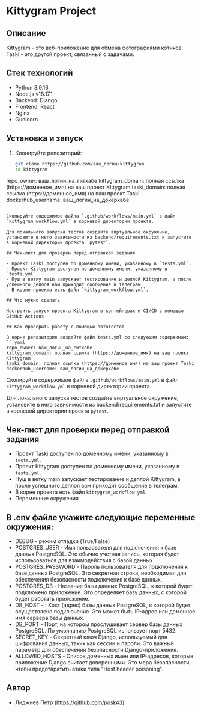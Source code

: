 # Kittygram Project

## Описание

Kittygram - это веб-приложение для обмена фотографиями котиков. Taski - это другой проект, связанный с задачами.

## Стек технологий

- Python 3.9.16
- Node.js v18.17.1
- Backend: Django
- Frontend: React
- Nginx
- Gunicorn

## Установка и запуск

1. Клонируйте репозиторий:

   ```bash
   git clone https://github.com/ваш_логин/kittygram
   cd kittygram

repo_owner: ваш_логин_на_гитхабе
kittygram_domain: полная ссылка (https://доменное_имя) на ваш проект Kittygram
taski_domain: полная ссылка (https://доменное_имя) на ваш проект Taski
dockerhub_username: ваш_логин_на_докерхабе
```

Скопируйте содержимое файла `.github/workflows/main.yml` в файл `kittygram_workflow.yml` в корневой директории проекта.

Для локального запуска тестов создайте виртуальное окружение, установите в него зависимости из backend/requirements.txt и запустите в корневой директории проекта `pytest`.

## Чек-лист для проверки перед отправкой задания

- Проект Taski доступен по доменному имени, указанному в `tests.yml`.
- Проект Kittygram доступен по доменному имени, указанному в `tests.yml`.
- Пуш в ветку main запускает тестирование и деплой Kittygram, а после успешного деплоя вам приходит сообщение в телеграм.
- В корне проекта есть файл `kittygram_workflow.yml`.

## Что нужно сделать 
 
Настроить запуск проекта Kittygram в контейнерах и CI/CD с помощью GitHub Actions 
 
## Как проверить работу с помощью автотестов 
 
В корне репозитория создайте файл tests.yml со следующим содержимым: 
```yaml 
repo_owner: ваш_логин_на_гитхабе 
kittygram_domain: полная ссылка (https://доменное_имя) на ваш проект Kittygram 
taski_domain: полная ссылка (https://доменное_имя) на ваш проект Taski 
dockerhub_username: ваш_логин_на_докерхабе 
``` 
 
Скопируйте содержимое файла `.github/workflows/main.yml` в файл `kittygram_workflow.yml` в корневой директории проекта. 
 
Для локального запуска тестов создайте виртуальное окружение, установите в него зависимости из backend/requirements.txt и запустите в корневой директории проекта `pytest`. 
 
## Чек-лист для проверки перед отправкой задания 
 
- Проект Taski доступен по доменному имени, указанному в `tests.yml`. 
- Проект Kittygram доступен по доменному имени, указанному в `tests.yml`. 
- Пуш в ветку main запускает тестирование и деплой Kittygram, а после успешного деплоя вам приходит сообщение в телеграм. 
- В корне проекта есть файл `kittygram_workflow.yml`.
- Переменные окружения

## В .env файле укажите следующие переменные окружения:
- DEBUG - режим отладки (True/False)
- POSTGRES_USER - Имя пользователя для подключения к базе данных PostgreSQL. Это обычно учетная запись, которая будет использоваться для взаимодействия с базой данных.
- POSTGRES_PASSWORD - Пароль пользователя для подключения к базе данных PostgreSQL. Это секретная строка, необходимая для обеспечения безопасности подключения к базе данных.
- POSTGRES_DB - Название базы данных PostgreSQL, к которой будет подключено приложение. Это определяет базу данных, с которой будет работать приложение.
- DB_HOST - : Хост (адрес) базы данных PostgreSQL, к которой будет осуществлено подключение. Это может быть IP-адрес или доменное имя сервера базы данных.
- DB_PORT - Порт, на котором прослушивает сервер базы данных PostgreSQL. По умолчанию PostgreSQL использует порт 5432.
- SECRET_KEY -  Секретный ключ Django, используемый для шифрования данных, таких как сессии и пароли. Это важный параметр для обеспечения безопасности Django-приложения.
- ALLOWED_HOSTS - Список доменных имен или IP-адресов, которые приложение Django считает доверенными. Это мера безопасности, чтобы предотвратить атаки типа "Host header poisoning".

## Автор
- Лиджиев Петр (https://github.com/posk43)